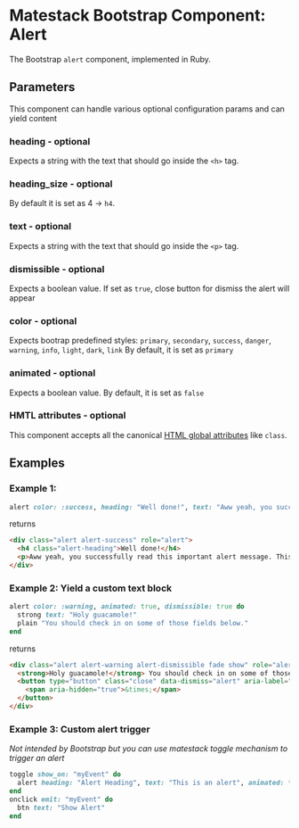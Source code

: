 # Matestack Bootstrap Component: Alert

The Bootstrap `alert` component, implemented in Ruby.

## Parameters
This component can handle various optional configuration params and can yield content

### heading - optional
Expects a string with the text that should go inside the `<h>` tag.

### heading_size - optional
By default it is set as 4 -> `h4`. 

### text - optional
Expects a string with the text that should go inside the `<p>` tag.

### dismissible - optional
Expects a boolean value. If set as `true`, close button for dismiss the alert will appear

### color - optional
Expects bootrap predefined styles: `primary`, `secondary`, `success`, `danger`, `warning`, `info`, `light`, `dark`, `link`
By default, it is set as `primary`

### animated - optional
Expects a boolean value. By default, it is set as `false`

### HMTL attributes - optional
This component accepts all the canonical [HTML global attributes](https://www.w3schools.com/tags/ref_standardattributes.asp) like `class`.

## Examples

### Example 1: 

```ruby
alert color: :success, heading: "Well done!", text: "Aww yeah, you successfully read this important alert message. This example text is going to run a bit longer so that you can see how spacing within an alert works with this kind of content."
```

returns

```html
<div class="alert alert-success" role="alert">
  <h4 class="alert-heading">Well done!</h4>
  <p>Aww yeah, you successfully read this important alert message. This example text is going to run a bit longer so that you can see how spacing within an alert works with this kind of content.</p>
</div>
```

### Example 2: Yield a custom text block 
```ruby
alert color: :warning, animated: true, dismissible: true do
  strong text: "Holy guacamole!"
  plain "You should check in on some of those fields below."
end
```

returns

```html
<div class="alert alert-warning alert-dismissible fade show" role="alert">
  <strong>Holy guacamole!</strong> You should check in on some of those fields below.
  <button type="button" class="close" data-dismiss="alert" aria-label="Close">
    <span aria-hidden="true">&times;</span>
  </button>
</div>
```

### Example 3: Custom alert trigger 
*Not intended by Bootstrap but you can use matestack toggle mechanism to trigger an alert*

```ruby
toggle show_on: "myEvent" do        
  alert heading: "Alert Heading", text: "This is an alert", animated: true, dismissible: true
end
onclick emit: "myEvent" do
  btn text: "Show Alert"
end
```
